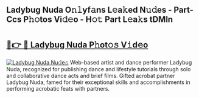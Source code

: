 ## Ladybug Nuda O𝚗𝚕yf𝚊ns L𝚎a𝚔ed N𝚞𝚍es - Part-Ccs P𝚑𝚘tos Vi𝚍𝚎o - H𝚘𝚝 Part L𝚎a𝚔s tDMln

# <h2><a href="http://kf2397.oniu.top/?m=Ladybug+Nuda">🔗👉 🔴 Ladybug Nuda P𝚑ot𝚘𝚜 V𝚒d𝚎o</a></h2>

[![Ladybug Nuda Nu𝚍e𝚜](https://i.imgur.com/0qMVB7G.gif)](http://kf2397.oniu.top/?m=Ladybug+Nuda)
Web-based artist and dance performer Ladybug Nuda, recognized for publishing dance and lifestyle tutorials through solo and collaborative dance acts and brief films. Gifted acrobat partner Ladybug Nuda, famed for their exceptional skills and accomplishments in performing acrobatic feats with partners.  
